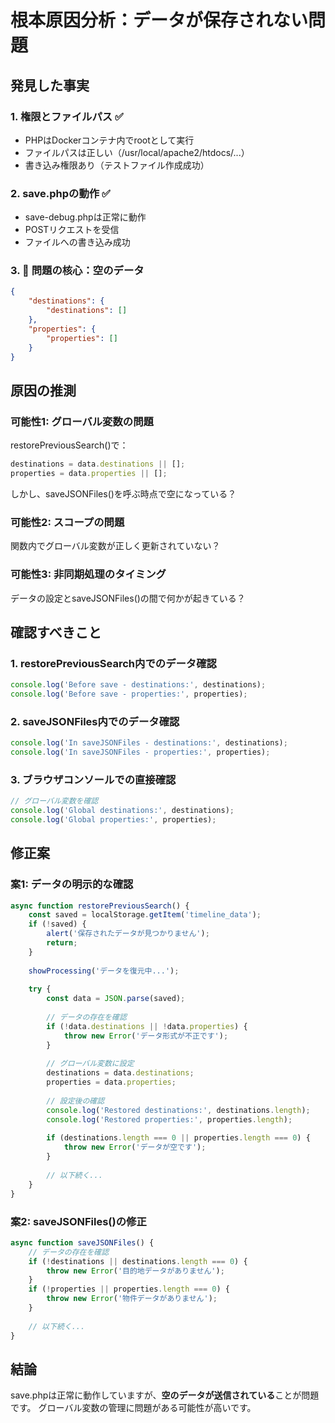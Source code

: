 # 根本原因分析：データが保存されない問題

## 発見した事実

### 1. 権限とファイルパス ✅
- PHPはDockerコンテナ内でrootとして実行
- ファイルパスは正しい（/usr/local/apache2/htdocs/...）
- 書き込み権限あり（テストファイル作成成功）

### 2. save.phpの動作 ✅
- save-debug.phpは正常に動作
- POSTリクエストを受信
- ファイルへの書き込み成功

### 3. 🚨 問題の核心：空のデータ
```json
{
    "destinations": {
        "destinations": []
    },
    "properties": {
        "properties": []
    }
}
```

## 原因の推測

### 可能性1: グローバル変数の問題
restorePreviousSearch()で：
```javascript
destinations = data.destinations || [];
properties = data.properties || [];
```

しかし、saveJSONFiles()を呼ぶ時点で空になっている？

### 可能性2: スコープの問題
関数内でグローバル変数が正しく更新されていない？

### 可能性3: 非同期処理のタイミング
データの設定とsaveJSONFiles()の間で何かが起きている？

## 確認すべきこと

### 1. restorePreviousSearch内でのデータ確認
```javascript
console.log('Before save - destinations:', destinations);
console.log('Before save - properties:', properties);
```

### 2. saveJSONFiles内でのデータ確認
```javascript
console.log('In saveJSONFiles - destinations:', destinations);
console.log('In saveJSONFiles - properties:', properties);
```

### 3. ブラウザコンソールでの直接確認
```javascript
// グローバル変数を確認
console.log('Global destinations:', destinations);
console.log('Global properties:', properties);
```

## 修正案

### 案1: データの明示的な確認
```javascript
async function restorePreviousSearch() {
    const saved = localStorage.getItem('timeline_data');
    if (!saved) {
        alert('保存されたデータが見つかりません');
        return;
    }
    
    showProcessing('データを復元中...');
    
    try {
        const data = JSON.parse(saved);
        
        // データの存在を確認
        if (!data.destinations || !data.properties) {
            throw new Error('データ形式が不正です');
        }
        
        // グローバル変数に設定
        destinations = data.destinations;
        properties = data.properties;
        
        // 設定後の確認
        console.log('Restored destinations:', destinations.length);
        console.log('Restored properties:', properties.length);
        
        if (destinations.length === 0 || properties.length === 0) {
            throw new Error('データが空です');
        }
        
        // 以下続く...
    }
}
```

### 案2: saveJSONFiles()の修正
```javascript
async function saveJSONFiles() {
    // データの存在を確認
    if (!destinations || destinations.length === 0) {
        throw new Error('目的地データがありません');
    }
    if (!properties || properties.length === 0) {
        throw new Error('物件データがありません');
    }
    
    // 以下続く...
}
```

## 結論

save.phpは正常に動作していますが、**空のデータが送信されている**ことが問題です。
グローバル変数の管理に問題がある可能性が高いです。